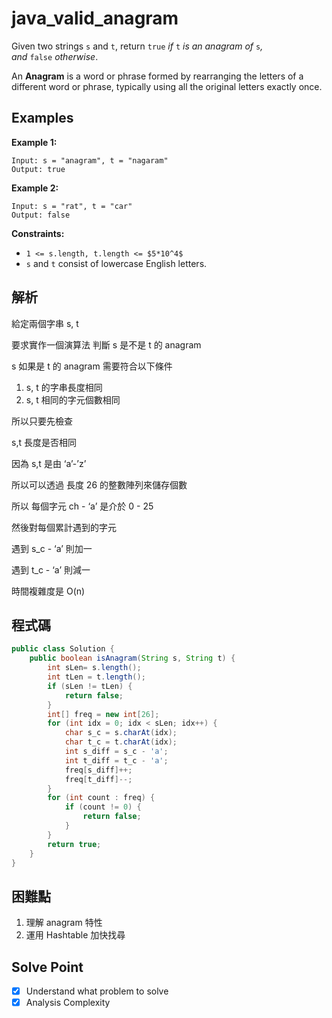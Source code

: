 # java_valid_anagram

Given two strings `s` and `t`, return `true` *if* `t` *is an anagram of* `s`*, and* `false` *otherwise*.

An **Anagram** is a word or phrase formed by rearranging the letters of a different word or phrase, typically using all the original letters exactly once.

## Examples

**Example 1:**

```
Input: s = "anagram", t = "nagaram"
Output: true

```

**Example 2:**

```
Input: s = "rat", t = "car"
Output: false

```

**Constraints:**

- `1 <= s.length, t.length <= $5*10^4$`
- `s` and `t` consist of lowercase English letters.

## 解析

給定兩個字串 s, t

要求實作一個演算法 判斷 s 是不是 t 的 anagram

s 如果是 t 的 anagram 需要符合以下條件

1. s, t 的字串長度相同
2. s, t 相同的字元個數相同

所以只要先檢查

s,t 長度是否相同

因為 s,t 是由 ‘a’-’z’

所以可以透過 長度 26 的整數陣列來儲存個數

所以 每個字元 ch - ‘a’ 是介於 0 - 25

然後對每個累計遇到的字元

遇到 s_c - ‘a’ 則加一

遇到 t_c - ‘a’ 則減一

時間複雜度是 O(n)

## 程式碼
```java
public class Solution {
    public boolean isAnagram(String s, String t) {
        int sLen= s.length();
        int tLen = t.length();
        if (sLen != tLen) {
            return false;
        }
        int[] freq = new int[26];
        for (int idx = 0; idx < sLen; idx++) {
            char s_c = s.charAt(idx);
            char t_c = t.charAt(idx);
            int s_diff = s_c - 'a';
            int t_diff = t_c - 'a';
            freq[s_diff]++;
            freq[t_diff]--;
        }
        for (int count : freq) {
            if (count != 0) {
                return false;
            }
        }
        return true;
    }
}

```
## 困難點

1. 理解 anagram 特性
2. 運用 Hashtable 加快找尋

## Solve Point

- [x]  Understand what problem to solve
- [x]  Analysis Complexity